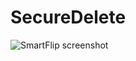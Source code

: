 SecureDelete
============

![SmartFlip screenshot](http://www.gratianlup.com/documents/secure_delete_folder.PNG)  

